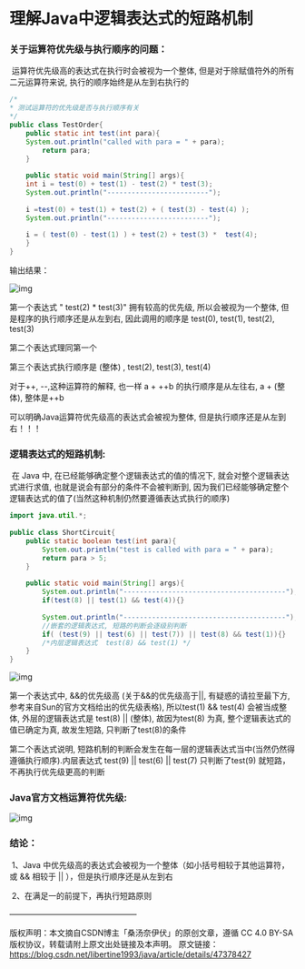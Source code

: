 # 理解Java中逻辑表达式的短路机制

### 关于运算符优先级与执行顺序的问题：

​		运算符优先级高的表达式在执行时会被视为一个整体,  但是对于除赋值符外的所有二元运算符来说,  执行的顺序始终是从左到右执行的

```java
/*
* 测试运算符的优先级是否与执行顺序有关 
*/
public class TestOrder{
	public static int test(int para){
	System.out.println("called with para = " + para);
        return para;
    }
	 
    public static void main(String[] args){
	int i = test(0) + test(1) - test(2) * test(3);
	System.out.println("-------------------------");
		 
	i =test(0) + test(1) + test(2) + ( test(3) - test(4) );
	System.out.println("-------------------------");
		 
	i = ( test(0) - test(1) ) + test(2) + test(3) *  test(4);
    } 
}
```

输出结果：

![img](https://img-blog.csdn.net/20150809201638752)

第一个表达式 " test(2) * test(3)" 拥有较高的优先级, 所以会被视为一个整体, 但是程序的执行顺序还是从左到右, 因此调用的顺序是 test(0), test(1), test(2), test(3) 

第二个表达式理同第一个

第三个表达式执行顺序是 (整体) , test(2), test(3), test(4)

对于++, --,这种运算符的解释, 也一样 a + ++b 的执行顺序是从左往右, a + (整体), 整体是++b

可以明确Java运算符优先级高的表达式会被视为整体, 但是执行顺序还是从左到右！！！



### 逻辑表达式的短路机制:

​		在 Java 中, 在已经能够确定整个逻辑表达式的值的情况下, 就会对整个逻辑表达式进行求值, 也就是说会有部分的条件不会被判断到, 因为我们已经能够确定整个逻辑表达式的值了(当然这种机制仍然要遵循表达式执行的顺序)

```java
import java.util.*;
 
public class ShortCircuit{
    public static boolean test(int para){
	    System.out.println("test is called with para = " + para);
		return para > 5;
	}  
	
	public static void main(String[] args){		
		System.out.println("----------------------------------------");
		if(test(8) || test(1) && test(4)){}
		
		System.out.println("----------------------------------------");
        //嵌套的逻辑表达式, 短路的判断会逐级别判断
        if( (test(9) || test(6) || test(7)) || test(8) && test(1)){}
        /*内层逻辑表达式  test(8) && test(1) */		
	}
}
```

![img](https://img-blog.csdn.net/20150809205148704)

第一个表达式中, &&的优先级高 (关于&&的优先级高于||, 有疑惑的请拉至最下方, 参考来自Sun的官方文档给出的优先级表格),  所以test(1) && test(4) 会被当成整体, 外层的逻辑表达式是 test(8) || (整体), 故因为test(8) 为真, 整个逻辑表达式的值已确定为真, 故发生短路, 只判断了test(8)的条件

第二个表达式说明, 短路机制的判断会发生在每一层的逻辑表达式当中(当然仍然得遵循执行顺序).内层表达式 test(9) || test(6) || test(7) 只判断了test(9) 就短路，不再执行优先级更高的判断



### Java官方文档运算符优先级:

![img](https://img-blog.csdn.net/20150809202734977)



### 结论：

​	1、Java 中优先级高的表达式会被视为一个整体（如小括号相较于其他运算符，或 && 相较于 || ），但是执行顺序还是从左到右

​	2、在满足一的前提下，再执行短路原则



————————————————

版权声明：本文摘自CSDN博主「桑汤奈伊伏」的原创文章，遵循 CC 4.0 BY-SA 版权协议，转载请附上原文出处链接及本声明。
原文链接：https://blog.csdn.net/libertine1993/java/article/details/47378427

